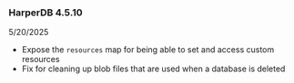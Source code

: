 ### HarperDB 4.5.10

5/20/2025

- Expose the `resources` map for being able to set and access custom resources
- Fix for cleaning up blob files that are used when a database is deleted
